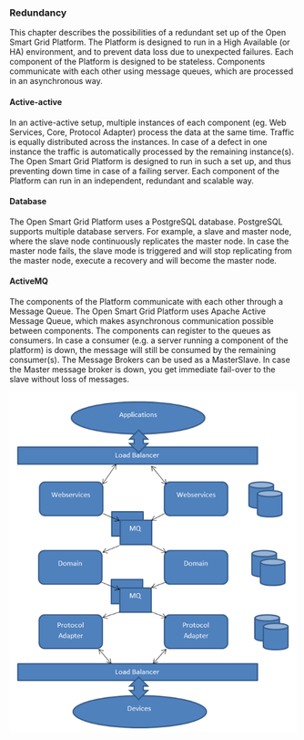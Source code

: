 ### Redundancy

This chapter describes the possibilities of a redundant set up of the Open Smart Grid Platform. The Platform is designed to run in a High Available (or HA) environment, and to prevent data loss due to unexpected failures. Each component of the Platform is designed to be stateless. Components communicate with each other using message queues, which are processed in an asynchronous way.

#### Active-active
In an active-active setup, multiple instances of each component (eg. Web Services, Core, Protocol Adapter) process the data at the same time. Traffic is equally distributed across the instances. In case of a defect in one instance the traffic is automatically processed by the remaining instance(s).
The Open Smart Grid Platform is designed to run in such a set up, and thus preventing down time in case of a failing server. Each component of the Platform can run in an independent, redundant and scalable way.

#### Database
The Open Smart Grid Platform uses a PostgreSQL database. PostgreSQL supports multiple database servers. For example, a slave and master node, where the slave node continuously replicates the master node. In case the master node fails, the slave mode is triggered and will stop replicating from the master node, execute a recovery and will become the master node.

#### ActiveMQ
The components of the Platform communicate with each other through a Message Queue. The Open Smart Grid Platform uses Apache Active Message Queue, which makes asynchronous communication possible between components. The components can register to the queues as consumers. In case a consumer (e.g. a server running a component of the platform) is down, the message will still be consumed by the remaining consumer(s). The Message Brokers can be used as a MasterSlave. In case the Master message broker is down, you get immediate fail-over to the slave without loss of messages.

![Redundancy Example](./redundancy.png "Redundancy")